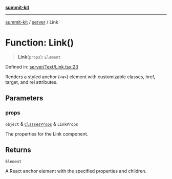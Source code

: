 [**summit-kit**](../../README.md)

***

[summit-kit](../../modules.md) / [server](../README.md) / Link

# Function: Link()

> **Link**(`props`): `Element`

Defined in: [server/Text/Link.tsx:23](https://github.com/andrewgremlich/summit-kit/blob/d3a8005298067da321a6d201141a869090a11e76/src/react/server/Text/Link.tsx#L23)

Renders a styled anchor (`<a>`) element with customizable classes, href, target, and rel attributes.

## Parameters

### props

`object` & [`ClassesProps`](../type-aliases/ClassesProps.md) & `LinkProps`

The properties for the Link component.

## Returns

`Element`

A React anchor element with the specified properties and children.
